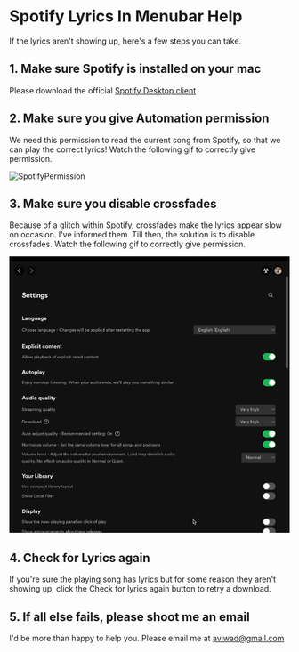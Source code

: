# Spotify Lyrics In Menubar Help

If the lyrics aren't showing up, here's a few steps you can take.

## 1. Make sure Spotify is installed on your mac

Please download the official [Spotify Desktop client](https://www.spotify.com/in-en/download/mac/)

## 2. Make sure you give Automation permission

We need this permission to read the current song from Spotify, so that we can play the correct lyrics! Watch the following gif to correctly give permission.

![SpotifyPermission](spotifyPermissionMac.gif)

## 3. Make sure you disable crossfades

Because of a glitch within Spotify, crossfades make the lyrics appear slow on occasion. I've informed them. Till then, the solution is to disable crossfades. Watch the following gif to correctly give permission.

![Crossfade](crossfade.gif)

## 4. Check for Lyrics again

If you're sure the playing song has lyrics but for some reason they aren't showing up, click the Check for lyrics again button to retry a download.

## 5. If all else fails, please shoot me an email

I'd be more than happy to help you. Please email me at [aviwad@gmail.com](mailto:aviwad@gmail.com)
